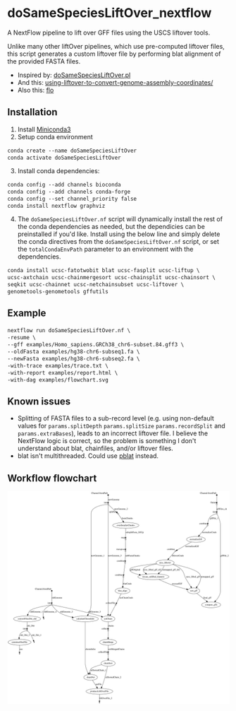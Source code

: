 # doSameSpeciesLiftOver_nextflow
A NextFlow pipeline to lift over GFF files using the USCS liftover tools. 

Unlike many other liftOver pipelines, which use pre-computed liftover files, this script generates a custom liftover file by performing blat alignment of the provided FASTA files.

- Inspired by: [doSameSpeciesLiftOver.pl](https://genome-source.gi.ucsc.edu/gitlist/kent.git/raw/master/src/hg/utils/automation/doSameSpeciesLiftOver.pl)
- And this: [using-liftover-to-convert-genome-assembly-coordinates/](https://iamphioxus.org/2013/06/25/using-liftover-to-convert-genome-assembly-coordinates/)
- Also this: [flo](https://github.com/wurmlab/flo)


## Installation

1. Install [Miniconda3](https://conda.io/en/latest/miniconda.html)
2. Setup conda environment 

```
conda create --name doSameSpeciesLiftOver
conda activate doSameSpeciesLiftOver
```
3. Install conda dependencies:  

```
conda config --add channels bioconda
conda config --add channels conda-forge
conda config --set channel_priority false
conda install nextflow graphviz
```
4. The `doSameSpeciesLiftOver.nf` script will dynamically install the rest of the conda dependencies as needed, but the dependicies can be preinstalled if you'd like. Install using the below line and simply delete the conda directives from the `doSameSpeciesLiftOver.nf` script, or set the `totalCondaEnvPath` parameter to an environment with the dependencies.

```
conda install ucsc-fatotwobit blat ucsc-fasplit ucsc-liftup \
ucsc-axtchain ucsc-chainmergesort ucsc-chainsplit ucsc-chainsort \
seqkit ucsc-chainnet ucsc-netchainsubset ucsc-liftover \
genometools-genometools gffutils
```

## Example

```
nextflow run doSameSpeciesLiftOver.nf \
-resume \
--gff examples/Homo_sapiens.GRCh38_chr6-subset.84.gff3 \
--oldFasta examples/hg38-chr6-subseq1.fa \
--newFasta examples/hg38-chr6-subseq2.fa \
-with-trace examples/trace.txt \
-with-report examples/report.html \
-with-dag examples/flowchart.svg
```

## Known issues
- Splitting of FASTA files to a sub-record level (e.g. using non-default values for `params.splitDepth` `params.splitSize` `params.recordSplit` and `params.extraBases`), leads to an incorrect liftover file. I believe the NextFlow logic is correct, so the problem is something I don't understand about blat, chainfiles, and/or liftover files.
- blat isn't multithreaded. Could use [pblat](https://github.com/icebert/pblat) instead.

## Workflow flowchart

![Directed acyclic graph (DAG) for doSameSpeciesLiftOver_nextflow program execution](./examples/flowchart.svg)